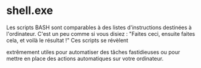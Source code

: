 # shell.exe

Les scripts BASH sont
comparables à des listes d'instructions destinées à l'ordinateur. C'est un peu comme si
vous disiez : "Faites ceci, ensuite faites cela, et voilà le résultat !" Ces scripts se révèlent

extrêmement utiles pour automatiser des tâches fastidieuses ou pour mettre en place
des actions automatiques sur votre ordinateur.
